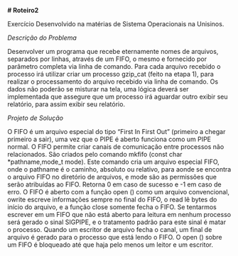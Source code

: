 <b># Roteiro2</b>

Exercício Desenvolvido na matérias de Sistema Operacionais na Unisinos. 

<i>Descrição do Problema</i>

Desenvolver um programa que recebe eternamente nomes de arquivos, separados por linhas, através de um FIFO, o mesmo e fornecido por parâmetro completa via linha de comando.
Para cada arquivo recebido o processo irá utilizar criar um processo gzip_cat (feito na etapa 1), para realizar o processamento do arquivo recebido via linha de comando.
Os dados não poderão se misturar na tela, uma lógica deverá ser implementada que assegure que um processo irá aguardar outro exibir seu relatório, para assim exibir seu relatório. 
  
  <i>Projeto de Solução</i>
  
O FIFO é um arquivo especial do tipo “First In First Out” (primeiro a chegar primeiro a sair), uma vez que o PIPE é aberto funciona como um PIPE normal.
O FIFO permite criar canais de comunicação entre processos não relacionados. São criados pelo comando mkfifo (const char *pathname,mode_t mode). Este comando cria um arquivo especial FIFO, onde o pathname é o caminho, absoluto ou relativo, para aonde se encontra o arquivo FIFO no diretório de arquivos, e mode são as permissões que serão
atribuídas ao FIFO.
Retorna 0 em caso de sucesso e -1 em caso de erro.
O FIFO é aberto com a função open () como um arquivo convencional, owrite escreve informações sempre no final do FIFO, o read lê bytes do início do arquivo, e a função close somente fecha o FIFO.
Se tentarmos escrever em um FIFO que não está aberto para leitura em nenhum processo será gerado o sinal SIGPIPE, e o tratamento padrão para este sinal é matar o processo.
Quando um escritor de arquivo fecha o canal, um final de arquivo é gerado para o processo que está lendo o FIFO.
O open () sobre um FIFO é bloqueado até que haja pelo menos um leitor e um escritor.
